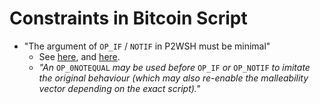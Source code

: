# Constraints in Bitcoin Script 


- "The argument of `OP_IF` / `NOTIF` in P2WSH must be minimal" 
  - See [here](https://lists.linuxfoundation.org/pipermail/bitcoin-dev/2016-August/013014.html), and [here](https://bips.xyz/141#new-script-semantics). 
  - _"An_ `OP_0NOTEQUAL` _may be used before_ `OP_IF` _or_ `OP_NOTIF` _to imitate the original behaviour (which may also re-enable the malleability vector depending on the exact script)."_
